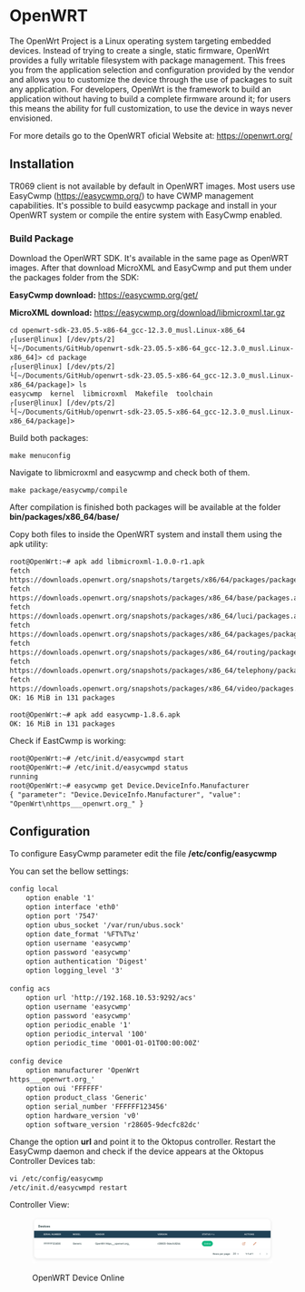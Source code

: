 # OpenWRT
The OpenWrt Project is a Linux operating system targeting embedded devices. Instead of trying to create a single, static firmware, OpenWrt provides a fully writable filesystem with package management. This frees you from the application selection and configuration provided by the vendor and allows you to customize the device through the use of packages to suit any application. For developers, OpenWrt is the framework to build an application without having to build a complete firmware around it; for users this means the ability for full customization, to use the device in ways never envisioned.

For more details go to the OpenWRT oficial Website at: https://openwrt.org/

## Installation
TR069 client is not available by default in OpenWRT images. Most users use EasyCwmp (https://easycwmp.org/) to have CWMP management capabilities. It's possible to build easycwmp package and install in your OpenWRT system or compile the entire system with EasyCwmp enabled.

### Build Package
Download the OpenWRT SDK. It's available in the same page as OpenWRT images. After that download MicroXML and EasyCwmp and put them under the packages folder from the SDK:

**EasyCwmp download:** https://easycwmp.org/get/

**MicroXML download:** https://easycwmp.org/download/libmicroxml.tar.gz

```shell
cd openwrt-sdk-23.05.5-x86-64_gcc-12.3.0_musl.Linux-x86_64
┌[user@linux] [/dev/pts/2]
└[~/Documents/GitHub/openwrt-sdk-23.05.5-x86-64_gcc-12.3.0_musl.Linux-x86_64]> cd package
┌[user@linux] [/dev/pts/2]
└[~/Documents/GitHub/openwrt-sdk-23.05.5-x86-64_gcc-12.3.0_musl.Linux-x86_64/package]> ls
easycwmp  kernel  libmicroxml  Makefile  toolchain
┌[user@linux] [/dev/pts/2]
└[~/Documents/GitHub/openwrt-sdk-23.05.5-x86-64_gcc-12.3.0_musl.Linux-x86_64/package]>
```
Build both packages:

```shell
make menuconfig
```
Navigate to libmicroxml and easycwmp and check both of them.

```shell
make package/easycwmp/compile
```

After compilation is finished both packages will be available at the folder **bin/packages/x86_64/base/**

Copy both files to inside the OpenWRT system and install them using the apk utility:

```shell
root@OpenWrt:~# apk add libmicroxml-1.0.0-r1.apk
fetch https://downloads.openwrt.org/snapshots/targets/x86/64/packages/packages.adb
fetch https://downloads.openwrt.org/snapshots/packages/x86_64/base/packages.adb
fetch https://downloads.openwrt.org/snapshots/packages/x86_64/luci/packages.adb
fetch https://downloads.openwrt.org/snapshots/packages/x86_64/packages/packages.adb
fetch https://downloads.openwrt.org/snapshots/packages/x86_64/routing/packages.adb
fetch https://downloads.openwrt.org/snapshots/packages/x86_64/telephony/packages.adb
fetch https://downloads.openwrt.org/snapshots/packages/x86_64/video/packages.adb
OK: 16 MiB in 131 packages
```

```shell
root@OpenWrt:~# apk add easycwmp-1.8.6.apk
OK: 16 MiB in 131 packages
```

Check if EastCwmp is working:

```shell
root@OpenWrt:~# /etc/init.d/easycwmpd start
root@OpenWrt:~# /etc/init.d/easycwmpd status
running
root@OpenWrt:~# easycwmp get Device.DeviceInfo.Manufacturer
{ "parameter": "Device.DeviceInfo.Manufacturer", "value": "OpenWrt\nhttps___openwrt.org_" }
```

## Configuration

To configure EasyCwmp parameter edit the file **/etc/config/easycwmp**

You can set the bellow settings:

```
config local
	option enable '1'
	option interface 'eth0'
	option port '7547'
	option ubus_socket '/var/run/ubus.sock'
	option date_format '%FT%T%z'
	option username 'easycwmp'
	option password 'easycwmp'
	option authentication 'Digest'
	option logging_level '3'

config acs
	option url 'http://192.168.10.53:9292/acs'
	option username 'easycwmp'
	option password 'easycwmp'
	option periodic_enable '1'
	option periodic_interval '100'
	option periodic_time '0001-01-01T00:00:00Z'

config device
	option manufacturer 'OpenWrt
https___openwrt.org_'
	option oui 'FFFFFF'
	option product_class 'Generic'
	option serial_number 'FFFFFF123456'
	option hardware_version 'v0'
	option software_version 'r28605-9decfc82dc'
```

Change the option **url** and point it to the Oktopus controller. Restart the EasyCwmp daemon and check if the device appears at the Oktopus Controller Devices tab:

```shell
vi /etc/config/easycwmp
/etc/init.d/easycwmpd restart
```

Controller View:

<figure><img src="../../.gitbook/assets/OpenWRT_Device.png" alt=""><figcaption><p>OpenWRT Device Online</p></figcaption></figure>